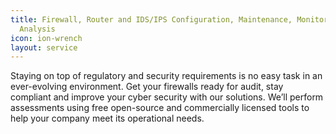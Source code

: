 ```yaml
---
title: Firewall, Router and IDS/IPS Configuration, Maintenance, Monitoring and Log
  Analysis
icon: ion-wrench
layout: service
---
```


Staying on top of regulatory and security requirements is no easy task in an ever-evolving environment. Get your firewalls ready for audit, stay compliant and improve your cyber security with our solutions. We’ll perform assessments using free open-source and commercially licensed tools to help your company meet its operational needs.